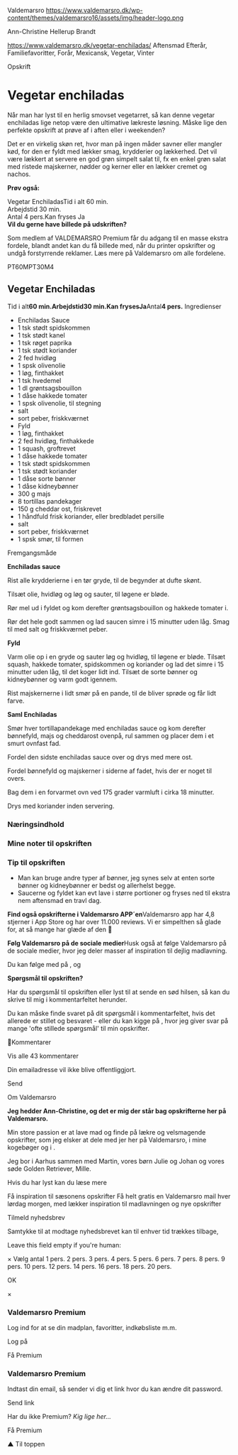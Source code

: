 Valdemarsro
https://www.valdemarsro.dk/wp-content/themes/valdemarsro16/assets/img/header-logo.png

Ann-Christine Hellerup Brandt

https://www.valdemarsro.dk/vegetar-enchiladas/
Aftensmad
Efterår, Familiefavoritter, Forår, Mexicansk, Vegetar, Vinter

Opskrift

Vegetar enchiladas
==================

Når man har lyst til en herlig smovset vegetarret, så kan denne vegetar enchiladas lige netop være den ultimative lækreste løsning. Måske lige den perfekte opskrift at prøve af i aften eller i weekenden?

Det er en virkelig skøn ret, hvor man på ingen måder savner eller mangler kød, for den er fyldt med lækker smag, krydderier og lækkerhed. Det vil være lækkert at servere en god grøn simpelt salat til, fx en enkel grøn salat med ristede majskerner, nødder og kerner eller en lækker cremet og nachos.

**Prøv også:**

Vegetar EnchiladasTid i alt 60 min.  
Arbejdstid 30 min.  
Antal 4 pers.Kan fryses Ja  
**Vil du gerne have billede på udskriften?**

Som medlem af VALDEMARSRO Premium får du adgang til en masse ekstra fordele, blandt andet kan du få billede med, når du printer opskrifter og undgå forstyrrende reklamer. Læs mere på Valdemarsro om alle fordelene.

PT60MPT30M4

Vegetar Enchiladas
------------------

Tid i alt**60 min.**Arbejdstid**30 min.**Kan fryses**Ja**Antal**4 pers.** Ingredienser

* Enchiladas Sauce
* 1 tsk stødt spidskommen
* 1 tsk stødt kanel
* 1 tsk røget paprika
* 1 tsk stødt koriander
* 2 fed hvidløg
* 1 spsk olivenolie
* 1 løg, finthakket
* 1 tsk hvedemel
* 1 dl grøntsagsbouillon
* 1 dåse hakkede tomater
* 1 spsk olivenolie, til stegning
* salt
* sort peber, friskkværnet
* Fyld
* 1 løg, finthakket
* 2 fed hvidløg, finthakkede
* 1 squash, groftrevet
* 1 dåse hakkede tomater
* 1 tsk stødt spidskommen
* 1 tsk stødt koriander
* 1 dåse sorte bønner
* 1 dåse kidneybønner
* 300 g majs
* 8 tortillas pandekager
* 150 g cheddar ost, friskrevet
* 1 håndfuld frisk koriander, eller bredbladet persille
* salt
* sort peber, friskkværnet
* 1 spsk smør, til formen

Fremgangsmåde

**Enchiladas sauce**  

Rist alle krydderierne i en tør gryde, til de begynder at dufte skønt.

Tilsæt olie, hvidløg og løg og sauter, til løgene er bløde.

Rør mel ud i fyldet og kom derefter grøntsagsbouillon og hakkede tomater i.

Rør det hele godt sammen og lad saucen simre i 15 minutter uden låg. Smag til med salt og friskkværnet peber.

**Fyld**  

Varm olie op i en gryde og sauter løg og hvidløg, til løgene er bløde. Tilsæt squash, hakkede tomater, spids­kommen og koriander og lad det simre i 15 minutter uden låg, til det koger lidt ind. Tilsæt de sorte bønner og kidneybønner og varm godt igennem.

Rist majskernerne i lidt smør på en pande, til de bliver sprøde og får lidt farve.

**Saml Enchiladas**  

Smør hver tortillapandekage med enchilada­s sauce og kom derefter bønnefyld, majs og cheddarost ovenpå, rul sammen og placer dem i et smurt ovnfast fad.

Fordel den sidste enchiladas sauce over og drys med mere ost.

Fordel bønnefyld og majskerner i siderne af fadet, hvis der er noget til overs.

Bag dem i en forvarmet ovn ved 175 grader varmluft i cirka 18 minutter.

Drys med koriander inden servering.

### Næringsindhold

### Mine noter til opskriften

### **Tip til opskriften**

* Man kan bruge andre typer af bønner, jeg synes selv at enten sorte bønner og kidneybønner er bedst og allerhelst begge.
* Saucerne og fyldet kan evt lave i større portioner og fryses ned til ekstra nem aftensmad en travl dag.

**Find også opskrifterne i Valdemarsro APP´en**Valdemarsro app har 4,8 stjerner i App Store og har over 11.000 reviews. Vi er simpelthen så glade for, at så mange har glæde af den 🥰  

**Følg Valdemarsro på de sociale medier**Husk også at følge Valdemarsro på de sociale medier, hvor jeg deler masser af inspiration til dejlig madlavning.  

Du kan følge med på , og

**Spørgsmål til opskriften?**

Har du spørgsmål til opskriften eller lyst til at sende en sød hilsen, så kan du skrive til mig i kommentarfeltet herunder.  

Du kan måske finde svaret på dit spørgsmål i kommentarfeltet, hvis det allerede er stillet og besvaret - eller du kan kigge på , hvor jeg giver svar på mange 'ofte stillede spørgsmål' til min opskrifter.

Kommentarer

 Vis alle 43 kommentarer 

Din emailadresse vil ikke blive offentliggjort.

Send

Om Valdemarsro

**Jeg hedder Ann-Christine, og det er mig der står bag opskrifterne her på Valdemarsro.**

Min store passion er at lave mad og finde på lækre og velsmagende opskrifter, som jeg elsker at dele med jer her på Valdemarsro, i mine kogebøger og i .

Jeg bor i Aarhus sammen med Martin, vores børn Julie og Johan og vores søde Golden Retriever, Mille.

Hvis du har lyst kan du læse mere  

Få inspiration til sæsonens opskrifter
Få helt gratis en Valdemarsro mail hver lørdag morgen, med lækker inspiration til madlavningen og nye opskrifter

Tilmeld nyhedsbrev

Samtykke til at modtage nyhedsbrevet kan til enhver tid trækkes tilbage,

Leave this field empty if you're human:  

×
Vælg antal
1 pers.
2 pers.
3 pers.
4 pers.
5 pers.
6 pers.
7 pers.
8 pers.
9 pers.
10 pers.
12 pers.
14 pers.
16 pers.
18 pers.
20 pers.

OK

×
### Valdemarsro Premium

Log ind for at se din madplan, favoritter, indkøbsliste m.m.

Log på

Få Premium

### Valdemarsro Premium

Indtast din email, så sender vi dig et link hvor du kan ændre dit password.

Send link

Har du ikke Premium? *Kig lige her...*

Få Premium

▲ Til toppen